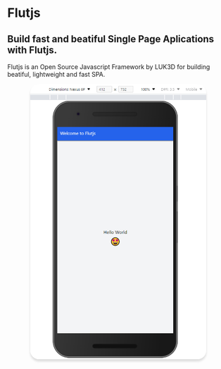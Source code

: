 # Flutjs
## Build fast and beatiful Single Page Aplications with Flutjs.

Flutjs is an Open Source Javascript Framework by LUK3D for building beatiful, lightweight and fast SPA.

<div class="container">
    <img class="preview" src="./screenshots/flutjs_helloworld_app.png" width="400px">
</div>

<a href=""></a>

<style>
    .preview{
       border-radius: 20px; 
       box-shadow: 0px 5px 5px rgba(0, 0, 0, 0.13);
    }
    .container{
        display: flex;
        justify-content: center;
        align-items: center;
    }
</style>